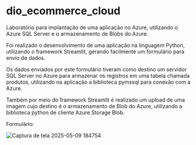 # dio_ecommerce_cloud
Laboratório para implantação de uma aplicação no Azure, utilizando o Azure SQL Server e o armazenamento de Blobs do Azure.

Foi realizado o desenvolvimento de uma aplicação na linguagem Python, utilizando o framework Streamlit, gerando facilmente um formulário para envio de dados.

Os dados enviados por este formulário tiveram como destino um servidor SQL Server no Azure para armazenar os registros em uma tabela chamada produtos, utilizando na aplicação a biblioteca pymssql para conexão com a Azure.

Também por meio do framework Streamlit é realizado um upload de uma imagem cujo destino é o armazenamento de Blob do Azure, utilizando a biblioteca python de cliente Azure Storage Blob.

Formulário:

![Captura de tela 2025-05-09 184754](https://github.com/user-attachments/assets/4e703903-71a3-4c27-ac4c-41505ce541ef)


